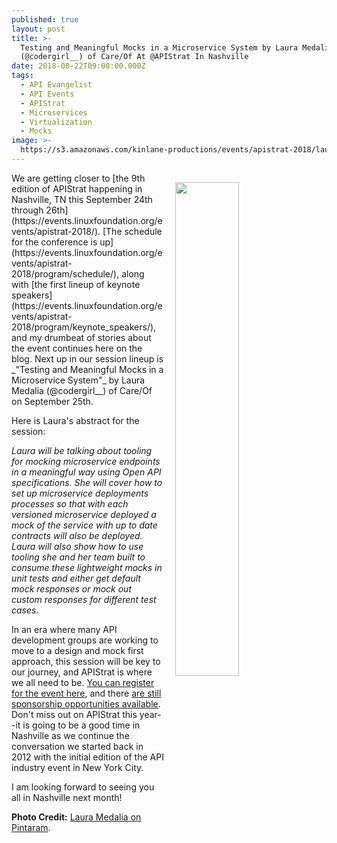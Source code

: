 ```yaml
---
published: true
layout: post
title: >-
  Testing and Meaningful Mocks in a Microservice System by Laura Medalia
  (@codergirl__) of Care/Of At @APIStrat In Nashville
date: 2018-08-22T09:00:00.000Z
tags:
  - API Evangelist
  - API Events
  - APIStrat
  - Microservices
  - Virtualization
  - Mocks
image: >-
  https://s3.amazonaws.com/kinlane-productions/events/apistrat-2018/laura-medalia.jpg
---
```

<p><img src="{{ page.image }}" width="45%" align="right" style="padding: 15px;" /></p>We are getting closer to [the 9th edition of APIStrat happening in Nashville, TN this September 24th through 26th](https://events.linuxfoundation.org/events/apistrat-2018/). [The schedule for the conference is up](https://events.linuxfoundation.org/events/apistrat-2018/program/schedule/), along with [the first lineup of keynote speakers](https://events.linuxfoundation.org/events/apistrat-2018/program/keynote_speakers/), and my drumbeat of stories about the event continues here on the blog. Next up in our session lineup is _"Testing and Meaningful Mocks in a Microservice System"_  by Laura Medalia (@codergirl__) of Care/Of on September 25th.

Here is Laura's abstract for the session:

_Laura will be talking about tooling for mocking microservice endpoints in a meaningful way using Open API specifications. She will cover how to set up microservice deployments processes so that with each versioned microservice deployed a mock of the service with up to date contracts will also be deployed. Laura will also show how to use tooling she and her team built to consume these lightweight mocks in unit tests and either get default mock responses or mock out custom responses for different test cases._

In an era where many API development groups are working to move to a design and mock first approach, this session will be key to our journey, and APIStrat is where we all need to be. [You can register for the event here](https://events.linuxfoundation.org/events/apistrat-2018/attend/register/), and there [are still sponsorship opportunities available](https://events.linuxfoundation.org/events/apistrat-2018/sponsor/). Don't miss out on APIStrat this year--it is going to be a good time in Nashville as we continue the conversation we started back in 2012 with the initial edition of the API industry event in New York City.

I am looking forward to seeing you all in Nashville next month!

**Photo Credit:** [Laura Medalia on Pintaram](https://www.pintaram.com/u/codergirl_/1660376842954382073_2082485319).
